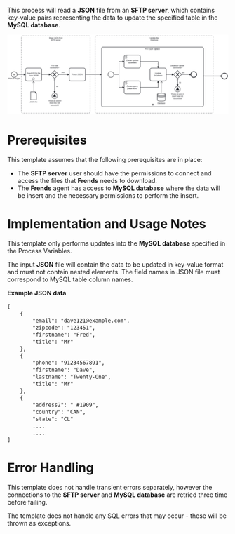 This process will read a **JSON** file from an **SFTP server**, which contains key-value pairs representing the data to update the specified table in the **MySQL database**. 

![Template](assets/Json_file_from_SFTP_server_to_MySQL_Database_UPDATE.svg)

# Prerequisites

This template assumes that the following prerequisites are in place:

- The **SFTP server** user should have the permissions to connect and access 
  the files that **Frends** needs to download.
- The **Frends** agent has access to **MySQL database** where the data will be insert and the necessary permissions to perform the insert.

# Implementation and Usage Notes

This template only performs updates into the **MySQL database** specified in the Process Variables.

The input **JSON** file will contain the data to be updated in key-value format and must not contain nested elements. The field names in JSON file must correspond to MySQL table column names.

**Example JSON data**
```
[
	{
		"email": "dave121@example.com",
		"zipcode": "123451",
		"firstname": "Fred",
		"title": "Mr"
	},
	{
		"phone": "91234567891",
		"firstname": "Dave",
		"lastname": "Twenty-One",
		"title": "Mr"
	},
	{
		"address2": " #1909",
		"country": "CAN",
		"state": "CL"
		....
		....
]
```

# Error Handling

This template does not handle transient errors separately, however the connections
to the **SFTP server** and **MySQL database** are retried three time before failing.

The template does not handle any SQL errors that may occur - these will be thrown as exceptions.
